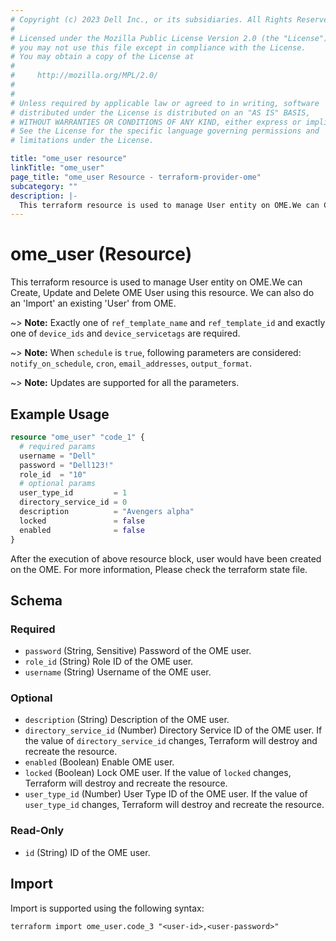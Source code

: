 ```yaml
---
# Copyright (c) 2023 Dell Inc., or its subsidiaries. All Rights Reserved.
# 
# Licensed under the Mozilla Public License Version 2.0 (the "License");
# you may not use this file except in compliance with the License.
# You may obtain a copy of the License at
# 
#     http://mozilla.org/MPL/2.0/
# 
# 
# Unless required by applicable law or agreed to in writing, software
# distributed under the License is distributed on an "AS IS" BASIS,
# WITHOUT WARRANTIES OR CONDITIONS OF ANY KIND, either express or implied.
# See the License for the specific language governing permissions and
# limitations under the License.

title: "ome_user resource"
linkTitle: "ome_user"
page_title: "ome_user Resource - terraform-provider-ome"
subcategory: ""
description: |-
  This terraform resource is used to manage User entity on OME.We can Create, Update and Delete OME User using this resource. We can also do an 'Import' an existing 'User' from OME.
---
```


# ome_user (Resource)

This terraform resource is used to manage User entity on OME.We can Create, Update and Delete OME User using this resource. We can also do an 'Import' an existing 'User' from OME.

~> **Note:** Exactly one of `ref_template_name` and `ref_template_id` and exactly one of `device_ids` and `device_servicetags` are required.

~> **Note:** When `schedule` is `true`, following parameters are considered: `notify_on_schedule`, `cron`, `email_addresses`, `output_format`.

~> **Note:** Updates are supported for all the parameters.

## Example Usage

```terraform
resource "ome_user" "code_1" {
  # required params
  username = "Dell"
  password = "Dell123!"
  role_id  = "10"
  # optional params
  user_type_id         = 1
  directory_service_id = 0
  description          = "Avengers alpha"
  locked               = false
  enabled              = false
}
```

After the execution of above resource block, user would have been created on the OME. For more information, Please check the terraform state file.
<!-- schema generated by tfplugindocs -->
## Schema

### Required

- `password` (String, Sensitive) Password of the OME user.
- `role_id` (String) Role ID of the OME user.
- `username` (String) Username of the OME user.

### Optional

- `description` (String) Description of the OME user.
- `directory_service_id` (Number) Directory Service ID of the OME user. If the value of `directory_service_id` changes, Terraform will destroy and recreate the resource.
- `enabled` (Boolean) Enable OME user.
- `locked` (Boolean) Lock OME user. If the value of `locked` changes, Terraform will destroy and recreate the resource.
- `user_type_id` (Number) User Type ID of the OME user. If the value of `user_type_id` changes, Terraform will destroy and recreate the resource.

### Read-Only

- `id` (String) ID of the OME user.

## Import

Import is supported using the following syntax:

```shell
terraform import ome_user.code_3 "<user-id>,<user-password>"
```